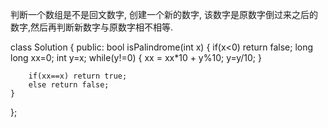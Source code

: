 判断一个数组是不是回文数字,
创建一个新的数字,
该数字是原数字倒过来之后的数字,然后再判断新数字与原数字相不相等.

class Solution {
public:
    bool isPalindrome(int x) {
        if(x<0) return false;
        long long xx=0;
        int y=x;
        while(y!=0)
        {
            xx = xx*10 + y%10;
            y=y/10;
        }
        
        if(xx==x) return true;
        else return false;
    }
};
